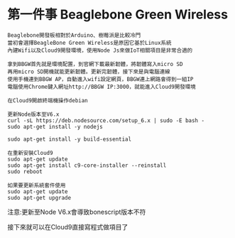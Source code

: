 # 第一件事 Beaglebone Green Wireless

    Beaglebone開發板相對於Arduino、樹莓派是比較冷門
    當初會選擇BeagleBone Green Wireless是原因它基於Linux系統
    內建Wifi以及Cloud9開發環境，使用Node Js來做IoT相關項目是非常合適的

    拿到BBGW首先就是環境配置，到官網下載最新韌體，將韌體寫入micro SD
    再用micro SD開機就能更新韌體。更新完韌體，接下來是與電腦連線
    使用手機連到BBGW AP，自動進入wifi設定網頁，BBGW連上網路會得到一組IP
    電腦使用Chrome鍵入網址http://BBGW IP:3000，就能進入Cloud9開發環境

    在Cloud9開啟終端機操作debian

    更新Node版本至V6.x
    curl -sL https://deb.nodesource.com/setup_6.x | sudo -E bash -
    sudo apt-get install -y nodejs

    sudo apt-get install -y build-essential

    在重新安裝Cloud9
    sudo apt-get update 
    sudo apt-get install c9-core-installer --reinstall 
    sudo reboot

    如果要更新系統套件使用
    sudo apt-get update
    sudo apt-get upgrade 

注意:更新至Node V6.x會導致bonescript版本不符

接下來就可以在Cloud9直接寫程式做項目了
